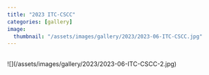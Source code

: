 ```yaml
---
title: "2023 ITC-CSCC"
categories: [gallery]
image:
  thumbnail: "/assets/images/gallery/2023/2023-06-ITC-CSCC.jpg"
---
```

<br>
![](/assets/images/gallery/2023/2023-06-ITC-CSCC-2.jpg)<br><br>